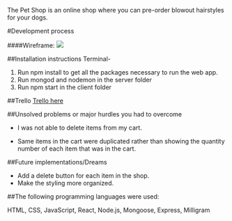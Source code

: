 The Pet Shop is an online shop where you can pre-order blowout hairstyles for your dogs.

#Development process

####Wireframe: 
<img src="http://i.imgur.com/N5heyaz.png">

##Installation instructions 
Terminal-

1. Run npm install to get all the packages necessary to run the web app. 
2. Run mongod and nodemon in the server folder
3. Run npm start in the client folder


##Trello 
<a href="https://trello.com/b/qBd7QFPh/the-pet-shop"> Trello here </a>


##Unsolved problems or major hurdles you had to overcome
- I was not able to delete items from my cart.

- Same items in the cart were duplicated rather than showing the quantity number of each item that was in the cart.

##Future implementations/Dreams
- Add a delete button for each item in the shop.
- Make the styling more organized.


##The following programming languages were used:

HTML, CSS, JavaScript, React, Node.js, Mongoose, Express, Milligram

